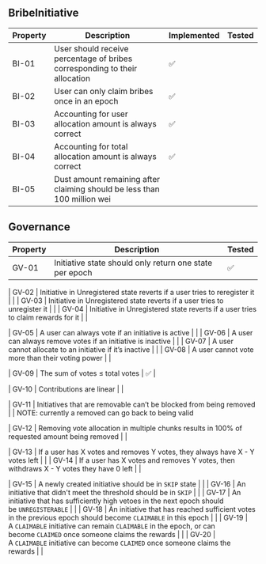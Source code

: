 ## BribeInitiative

| Property | Description | Implemented | Tested |
| --- | --- | --- | --- |
| BI-01 | User should receive percentage of bribes corresponding to their allocation | ✅ |  |
| BI-02 | User can only claim bribes once in an epoch | ✅ |  |
| BI-03 | Accounting for user allocation amount is always correct | ✅ |  |
| BI-04 | Accounting for total allocation amount is always correct | ✅ |  |
| BI-05 | Dust amount remaining after claiming should be less than 100 million wei |  |  |

## Governance
| Property | Description | Tested |
| --- | --- | --- |
| GV-01 | Initiative state should only return one state per epoch | ✅ |

| GV-02 | Initiative in Unregistered state reverts if a user tries to reregister it  |  |
| GV-03 | Initiative in Unregistered state reverts if a user tries to unregister it  |  |
| GV-04 | Initiative in Unregistered state reverts if a user tries to claim rewards for it  |  |

| GV-05 | A user can always vote if an initiative is active |  |
| GV-06 | A user can always remove votes if an initiative is inactive |  |
| GV-07 | A user cannot allocate to an initiative if it’s inactive |  |
| GV-08 | A user cannot vote more than their voting power |  |

| GV-09 | The sum of votes ≤ total votes | ✅ |

| GV-10 | Contributions are linear  |  |

| GV-11 | Initiatives that are removable can’t be blocked from being removed |  | NOTE: currently a removed can go back to being valid

| GV-12 | Removing vote allocation in multiple chunks results in 100% of requested amount being removed  |  |

| GV-13 | If a user has X votes and removes Y votes, they always have X - Y votes left  |  |
| GV-14 | If a user has X votes and removes Y votes, then withdraws X - Y votes they have 0 left  |  |

| GV-15 | A newly created initiative should be in `SKIP` state |  |
| GV-16 | An initiative that didn't meet the threshold should be in `SKIP` |  |
| GV-17 | An initiative that has sufficiently high vetoes in the next epoch should be `UNREGISTERABLE` |  |
| GV-18 | An initiative that has reached sufficient votes in the previous epoch should become `CLAIMABLE` in this epoch |  |
| GV-19 | A `CLAIMABLE` initiative can remain `CLAIMABLE` in the epoch, or can become `CLAIMED` once someone claims the rewards |  |
| GV-20 | A `CLAIMABLE` initiative can become `CLAIMED` once someone claims the rewards |  |